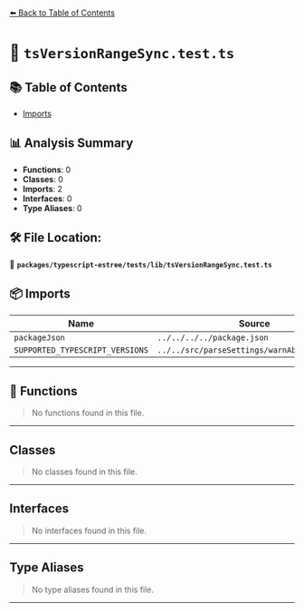 [⬅️ Back to Table of Contents](../../../../index.md)

# 📄 `tsVersionRangeSync.test.ts`

## 📚 Table of Contents

- [Imports](#imports)

## 📊 Analysis Summary

- **Functions**: 0
- **Classes**: 0
- **Imports**: 2
- **Interfaces**: 0
- **Type Aliases**: 0

## 🛠️ File Location:
📂 **`packages/typescript-estree/tests/lib/tsVersionRangeSync.test.ts`**

## 📦 Imports

| Name | Source |
|------|--------|
| `packageJson` | `../../../../package.json` |
| `SUPPORTED_TYPESCRIPT_VERSIONS` | `../../src/parseSettings/warnAboutTSVersion` |


---

## 🔧 Functions

> No functions found in this file.


---

## Classes

> No classes found in this file.


---

## Interfaces

> No interfaces found in this file.


---

## Type Aliases

> No type aliases found in this file.


---
